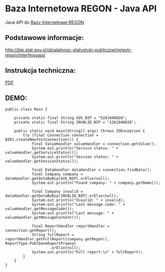 # Baza Internetowa REGON - Java API

Java API do [Bazy Internetowej REGON](https://wyszukiwarkaregon.stat.gov.pl/appBIR/index.aspx)

## Podstawowe informacje:
http://bip.stat.gov.pl/dzialalnosc-statystyki-publicznej/rejestr-regon/interfejsyapi/

## Instrukcja techniczna:
[PDF](https://cdn.rawgit.com/eximius313/bir1-api/d841d6a4/docs/regon%20-%20instrukcja%20techniczna%20BIR1%20dla%20podm.komercyjnych_010.pdf)

## DEMO:
```
public class Main {

    private static final String GUS_NIP = "5261040828";
    private static final String INVALID_NIP = "1261040828";

    public static void main(String[] args) throws IOException {
        try (final Connection connection = BIR1.createNewTestConnection()) {
            final ValueHandler valueHandler = connection.getValue();
            System.out.println("Service status: " + valueHandler.getServiceStatus());
            System.out.println("Session status: " + valueHandler.getSessionStatus());

            final DataHandler dataHandler = connection.findData();
            final Company company = dataHandler.getDataByNip(GUS_NIP).orElse(null);
            System.out.println("Found company: " + company.getName());

            final Company invalid = dataHandler.getDataByNip(INVALID_NIP).orElse(null);
            System.out.println("Invalid: " + invalid);
            System.out.println("Last message code: " + valueHandler.getMessageCode());
            System.out.println("Last message: " + valueHandler.getMessageContent());

            final ReportHandler reportHandler = connection.getReport();
            String fullReport = reportHandler.getFullReport(company.getRegon(), ReportType.PublDaneRaportPrawna)
                    .orElse(null);
            System.out.println("Full report:\n" + fullReport);
        }
    }
}
```
